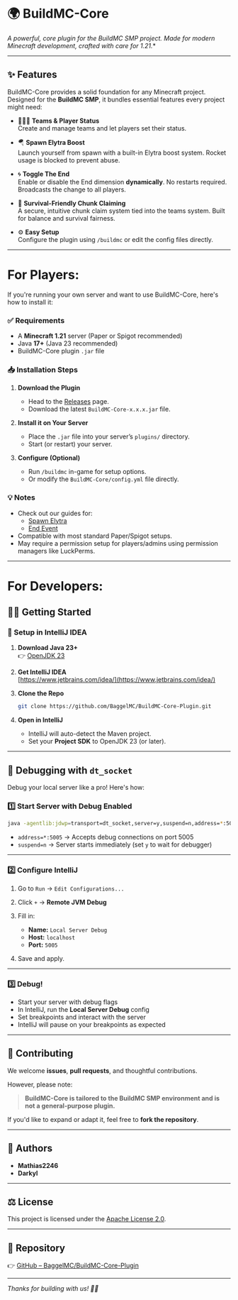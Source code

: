 # 🌍 BuildMC-Core

*A powerful, core plugin for the BuildMC SMP project. Made for modern Minecraft development, crafted with care for 1.21.*\*

---

## ✨ Features

BuildMC-Core provides a solid foundation for any Minecraft project. Designed for the **BuildMC SMP**, it bundles essential features every project might need:

- 🧑‍🤝‍🧑 **Teams & Player Status**  
  Create and manage teams and let players set their status.

- 🪂 **Spawn Elytra Boost**  
  Launch yourself from spawn with a built-in Elytra boost system. Rocket usage is blocked to prevent abuse.

- 🌀 **Toggle The End**  
  Enable or disable the End dimension **dynamically**. No restarts required. Broadcasts the change to all players.

- 🧱 **Survival-Friendly Chunk Claiming**  
  A secure, intuitive chunk claim system tied into the teams system. Built for balance and survival fairness.

- ⚙️ **Easy Setup**  
  Configure the plugin using `/buildmc` or edit the config files directly.

---

# For Players:

If you're running your own server and want to use BuildMC-Core, here's how to install it:

### ✅ Requirements

- A **Minecraft 1.21** server (Paper or Spigot recommended)
- Java **17+** (Java 23 recommended)
- BuildMC-Core plugin `.jar` file

### 📥 Installation Steps

1. **Download the Plugin**
    - Head to the [Releases](https://github.com/BaggelMC/BuildMC-Core-Plugin/releases) page.
    - Download the latest `BuildMC-Core-x.x.x.jar` file.

2. **Install it on Your Server**
    - Place the `.jar` file into your server’s `plugins/` directory.
    - Start (or restart) your server.

3. **Configure (Optional)**
    - Run `/buildmc` in-game for setup options.
    - Or modify the `BuildMC-Core/config.yml` file directly.

### 💡 Notes
- Check out our guides for:
  - [Spawn Elytra](docs/usage/spawn_elytra.md)
  - [End Event](docs/usage/end_event.md)
- Compatible with most standard Paper/Spigot setups.
- May require a permission setup for players/admins using permission managers like LuckPerms.

---

# For Developers:

## 🧑‍💻 Getting Started

### 🔧 Setup in IntelliJ IDEA

1. **Download Java 23+**  
   👉 [OpenJDK 23](https://jdk.java.net/java-se-ri/23)

2. **Get IntelliJ IDEA**  
   [https://www.jetbrains.com/idea/](https://www.jetbrains.com/idea/)

3. **Clone the Repo**  
   ```bash
   git clone https://github.com/BaggelMC/BuildMC-Core-Plugin.git
    ```

4. **Open in IntelliJ**

    * IntelliJ will auto-detect the Maven project.
    * Set your **Project SDK** to OpenJDK 23 (or later).

---

## 🐞 Debugging with `dt_socket`

Debug your local server like a pro! Here's how:

### 1️⃣ Start Server with Debug Enabled

```bash
java -agentlib:jdwp=transport=dt_socket,server=y,suspend=n,address=*:5005 -jar paper.jar
```

* `address=*:5005` → Accepts debug connections on port 5005
* `suspend=n` → Server starts immediately (set `y` to wait for debugger)

---

### 2️⃣ Configure IntelliJ

1. Go to `Run` → `Edit Configurations...`
2. Click `+` → **Remote JVM Debug**
3. Fill in:

    * **Name:** `Local Server Debug`
    * **Host:** `localhost`
    * **Port:** `5005`
4. Save and apply.

---

### 3️⃣ Debug!

* Start your server with debug flags
* In IntelliJ, run the **Local Server Debug** config
* Set breakpoints and interact with the server
* IntelliJ will pause on your breakpoints as expected

---

## 🤝 Contributing

We welcome **issues**, **pull requests**, and thoughtful contributions.

However, please note:

> **BuildMC-Core is tailored to the BuildMC SMP environment and is not a general-purpose plugin.**

If you'd like to expand or adapt it, feel free to **fork the repository**.

---

## 👥 Authors

* **Mathias2246**
* **Darkyl**

---

## ⚖️ License

This project is licensed under the [Apache License 2.0](https://www.apache.org/licenses/LICENSE-2.0).

---

## 📌 Repository

👉 [GitHub – BaggelMC/BuildMC-Core-Plugin](https://github.com/BaggelMC/BuildMC-Core-Plugin)

---

*Thanks for building with us! 🧱✨*
